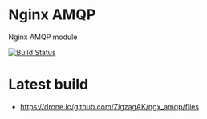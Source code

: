 # Nginx AMQP

Nginx AMQP module

[![Build Status](https://drone.io/github.com/ZigzagAK/ngx_amqp//status.png)](https://drone.io/github.com/ZigzagAK/ngx_amqp/latest)

# Latest build
  * https://drone.io/github.com/ZigzagAK/ngx_amqp/files
